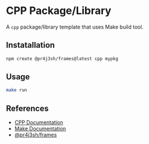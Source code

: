 # CPP Package/Library

A `cpp` package/library template that uses Make build tool.

## Instatallation

```bash
npm create @pr4j3sh/frames@latest cpp mypkg
```

## Usage

```bash
make run
```

## References

- [CPP Documentation](https://devdocs.io/cpp/)
- [Make Documentation](https://www.gnu.org/software/make/manual/make.html)
- [@pr4j3sh/frames](https://pr4j3sh.github.io/frames/)
